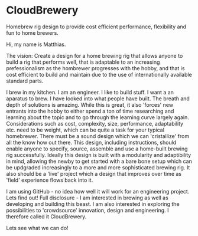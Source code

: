 CloudBrewery
===========

Homebrew rig design to provide cost efficient performance, flexibility and fun to home brewers.

Hi, my name is Matthias. 

The vision: Create a design for a home brewing rig that allows anyone to build a rig that performs well, that is adaptable to an increasing prefessionalism as the hombrewer progresses with the hobby, and that is cost efficient to build and maintain due to the use of internationally available standard parts.

I brew in my kitchen. I am an engineer. I like to build stuff. I want a an aparatus to brew. I have looked into what people have built. The breath and depth of solutions is amazing. While this is great, it also 'forces' new entrants into the hobby to either spend a ton of time researching and learning about the topic and to go through the learning curve largely again. 
Considerations such as cost, complexity, size, performance, adaptability etc. need to be weight, which can be quite a task for your typical homebrewer. 
There must be a sound design which we can 'cristallize' from all the know how out there. This design, including instructions, should enable anyone to specify, source, assemble and use a home-built brewing rig successfully. Ideally this design is built with a modularity and adaptibility in mind, allowing the newby to get started with a bare bone setup which can be updgraded increasingly to a more and more sophisticated brewing rig. It also should be a 'live' project which a design that improves over time as 'field' experience flows back into it.  

I am using GitHub - no idea how well it will work for an engineering project. Lets find out! Full disclosure - I am interested in brewing as well as developing and building this beast. I am also interested in exploring the possibilities to 'crowdsource' innovation, design and engineering. I therefore called it CloudBrewery.  

Lets see what we can do!
